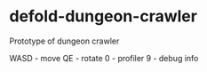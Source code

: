 # defold-dungeon-crawler
Prototype of dungeon crawler

WASD - move
QE - rotate
0 - profiler
9 - debug info
